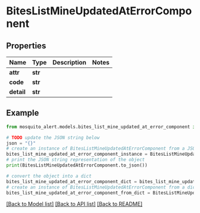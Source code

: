 # BitesListMineUpdatedAtErrorComponent


## Properties

Name | Type | Description | Notes
------------ | ------------- | ------------- | -------------
**attr** | **str** |  | 
**code** | **str** |  | 
**detail** | **str** |  | 

## Example

```python
from mosquito_alert.models.bites_list_mine_updated_at_error_component import BitesListMineUpdatedAtErrorComponent

# TODO update the JSON string below
json = "{}"
# create an instance of BitesListMineUpdatedAtErrorComponent from a JSON string
bites_list_mine_updated_at_error_component_instance = BitesListMineUpdatedAtErrorComponent.from_json(json)
# print the JSON string representation of the object
print(BitesListMineUpdatedAtErrorComponent.to_json())

# convert the object into a dict
bites_list_mine_updated_at_error_component_dict = bites_list_mine_updated_at_error_component_instance.to_dict()
# create an instance of BitesListMineUpdatedAtErrorComponent from a dict
bites_list_mine_updated_at_error_component_from_dict = BitesListMineUpdatedAtErrorComponent.from_dict(bites_list_mine_updated_at_error_component_dict)
```
[[Back to Model list]](../README.md#documentation-for-models) [[Back to API list]](../README.md#documentation-for-api-endpoints) [[Back to README]](../README.md)



